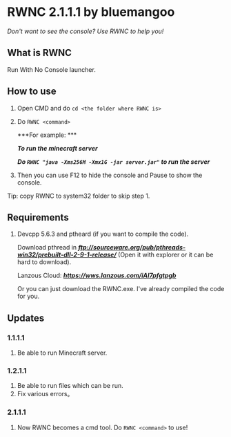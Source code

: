 # RWNC 2.1.1.1 by bluemangoo
*Don't want to see the console? Use RWNC to help you!*
## What is RWNC
Run With No Console launcher.
## How to use
1. Open CMD and do `cd <the folder where RWNC is>`

2. Do `RWNC <command>`

   ***For example: ***
   
   ***To run the minecraft server***
   
   ***Do `RWNC "java -Xms256M -Xmx1G -jar server.jar"` to run the server***

3. Then you can use F12 to hide the console and Pause to show the console.

Tip: copy RWNC to system32 folder to skip step 1.
## Requirements
1. Devcpp 5.6.3 and ptheard (if you want to compile the code).

   Download pthread in ***ftp://sourceware.org/pub/pthreads-win32/prebuilt-dll-2-9-1-release/***  (Open it with explorer or it can be hard to download).
   
   Lanzous Cloud: ***https://wws.lanzous.com/iAI7pfgtpgb***

   Or you can just download the RWNC.exe. I've already compiled the code for you.
## Updates
### 1.1.1.1
1. Be able to run Minecraft server.
### 1.2.1.1
1. Be able to run files which can be run.
2. Fix various errors。
### 2.1.1.1
1. Now RWNC becomes a cmd tool. Do `RWNC <command>` to use!
